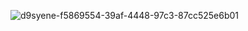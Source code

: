 ![d9syene-f5869554-39af-4448-97c3-87cc525e6b01](https://user-images.githubusercontent.com/87303047/128964882-ae864a71-3b3f-498a-bee5-db4a675c340c.gif)

